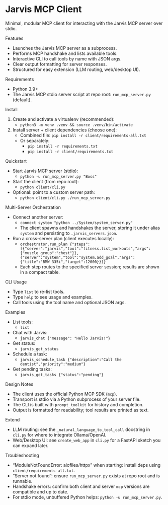 Jarvis MCP Client
=================

Minimal, modular MCP client for interacting with the Jarvis MCP server over stdio.

Features
- Launches the Jarvis MCP server as a subprocess.
- Performs MCP handshake and lists available tools.
- Interactive CLI to call tools by name with JSON args.
- Clear output formatting for server responses.
- Structured for easy extension (LLM routing, web/desktop UI).

Requirements
- Python 3.9+
- The Jarvis MCP stdio server script at repo root: `run_mcp_server.py` (default).

Install
1) Create and activate a virtualenv (recommended):
   - `python3 -m venv .venv && source .venv/bin/activate`
2) Install server + client dependencies (choose one):
   - Combined file: `pip install -r client/requirements-all.txt`
   - Or separately:
     - `pip install -r requirements.txt`
     - `pip install -r client/requirements.txt`

Quickstart
- Start Jarvis MCP server (stdio):
  - `python -u run_mcp_server.py "Boss"`
- Start the client (from repo root):
  - `python client/cli.py`
- Optional: point to a custom server path:
  - `python client/cli.py ./run_mcp_server.py`

Multi-Server Orchestration
- Connect another server:
  - `connect system "python ../System/system_server.py"`
  - The client spawns and handshakes the server, storing it under alias `system` and persisting to `.jarvis_servers.json`.
- Run a cross-server plan (client executes locally):
  - `orchestrator.run_plan {"steps": [{"server":"jarvis","tool":"fitness.list_workouts","args":{"muscle_group":"chest"}},{"server":"system","tool":"system.add_goal","args":{"title":"BMW 335i","target":12000}}]}`
  - Each step routes to the specified server session; results are shown in a compact table.

CLI Usage
- Type `list` to re-list tools.
- Type `help` to see usage and examples.
- Call tools using the tool name and optional JSON args.

Examples
- List tools:
  - `list`
- Chat with Jarvis:
  - `jarvis_chat {"message": "Hello Jarvis!"}`
- Get status:
  - `jarvis_get_status`
- Schedule a task:
  - `jarvis_schedule_task {"description":"Call the dentist","priority":"medium"}`
- Get pending tasks:
  - `jarvis_get_tasks {"status":"pending"}`

Design Notes
- The client uses the official Python MCP SDK (`mcp`).
- Transport is stdio via a Python subprocess of your server file.
- The CLI is built with `prompt_toolkit` for history and completion.
- Output is formatted for readability; tool results are printed as text.

Extend
- LLM routing: see the `_natural_language_to_tool_call` docstring in `cli.py` for where to integrate Ollama/OpenAI.
- Web/Desktop UI: see `create_web_app` in `cli.py` for a FastAPI sketch you can expand later.

Troubleshooting
- “ModuleNotFoundError: aiofiles/httpx” when starting: install deps using `client/requirements-all.txt`.
- “Server not found”: ensure `run_mcp_server.py` exists at repo root and is runnable.
- Handshake errors: confirm both client and server `mcp` versions are compatible and up to date.
- For stdio mode, unbuffered Python helps: `python -u run_mcp_server.py`.
